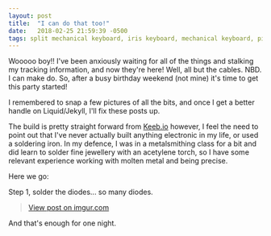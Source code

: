 ```yaml
---
layout: post
title:  "I can do that too!"
date:   2018-02-25 21:59:39 -0500
tags: split mechanical keyboard, iris keyboard, mechanical keyboard, pictures
---
```


Wooooo boy!! I've been anxiously waiting for all of the things and stalking my tracking information, and now they're here! Well, all but the cables. NBD. I can make do. So, after a busy birthday weekend (not mine) it's time to get this party started!

I remembered to snap a few pictures of all the bits, and once I get a better handle on Liquid/Jekyll, I'll fix these posts up.

The build is pretty straight forward from [Keeb.io](https://docs.keeb.io/iris-build-guide.html) however, I feel the need to point out that I've never actually built anything electronic in my life, or used a soldering iron. In my defence, I was in a metalsmithing class for a bit and did learn to solder fine jewellery with an acetylene torch, so I have some relevant experience working with molten metal and being precise.

Here we go:

Step 1, solder the diodes... so many diodes.

<blockquote class="imgur-embed-pub" lang="en" data-id="a/63o95"><a href="//imgur.com/a/63o95">View post on imgur.com</a></blockquote><script async src="//s.imgur.com/min/embed.js" charset="utf-8"></script>

And that's enough for one night.
